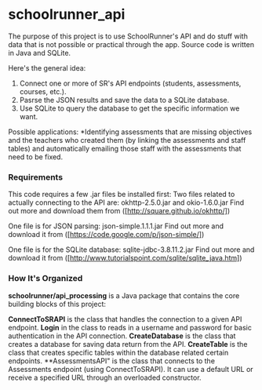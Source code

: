 # schoolrunner_api
The purpose of this project is to use SchoolRunner's API and do stuff with data that is not possible or practical through the app.  Source code is written in Java and SQLite.

Here's the general idea:
1. Connect one or more of SR's API endpoints (students, assessments, courses, etc.).
2. Pasrse the JSON results and save the data to a SQLite database.
3. Use SQLite to query the database to get the specific information we want.

Possible applications:
*Identifying assessments that are missing objectives and the teachers who created them (by linking the assessments and staff tables) and automatically emailing those staff with the assessments that need to be fixed.

### Requirements
This code requires a few .jar files be installed first:
Two files related to actually connecting to the API are: okhttp-2.5.0.jar and okio-1.6.0.jar
Find out more and download them from ([http://square.github.io/okhttp/])

One file is for JSON parsing: json-simple.1.1.1.jar
Find out more and download it from ([https://code.google.com/p/json-simple/])

One file is for the SQLite database: sqlite-jdbc-3.8.11.2.jar
Find out more and download it from ([http://www.tutorialspoint.com/sqlite/sqlite_java.htm])

### How It's Organized
**schoolrunner/api_processing** is a Java package that contains the core building blocks of this project:

**ConnectToSRAPI** is the class that handles the connection to a given API endpoint.
**Login** in the class to reads in a username and password for basic authentication in the API connection.
**CreateDatabase** is the class that creates a database for saving data return from the API.
**CreateTable** is the class that creates specific tables within the database related certain endpoints.
**AssessmentsAPI" is the class that connects to the Assessments endpoint (using ConnectToSRAPI).  It can use a default URL or receive a specified URL through an overloaded constructor.  
